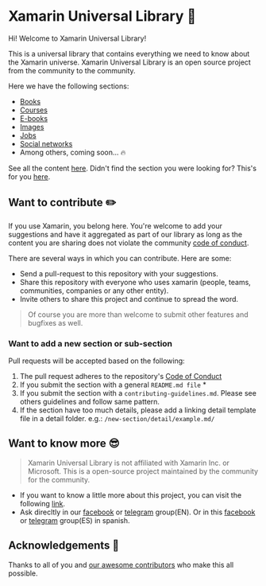 # Xamarin Universal Library :book:

Hi! Welcome to Xamarin Universal Library!

This is a universal library that contains everything we need to know about the Xamarin universe. Xamarin Universal Library is an open source project from the community to the community.

Here we have the following sections:

- [Books](/src/books) 
- [Courses](/src/courses)
- [E-books](/src/e-books)
- [Images](/src/images/)
- [Jobs](/src/jobs/)
- [Social networks](/src/social-networks)
- Among others, coming soon... :fire:

See all the content [here](src). Didn't find the section you were looking for? This's for you [here](#want-to-add-a-new-section-or-sub-section). 

## Want to contribute :pencil2:

If you use Xamarin, you belong here. You're welcome to add your suggestions and have it aggregated as part of our library as long as the content you are sharing does not violate the community [code of conduct](https://github.com/xamarinuniverse/XamarinUniversalLibrary/blob/master/CodeOfConduct.md).

There are several ways in which you can contribute. Here are some:

- Send a pull-request to this repository with your suggestions.
- Share this repository with everyone who uses xamarin (people, teams, communities, companies or any other entity).
- Invite others to share this project and continue to spread the word.

>Of course you are more than welcome to submit other features and bugfixes as well.

### Want to add a new section or sub-section

Pull requests will be accepted based on the following:

1. The pull request adheres to the repository's [Code of Conduct](/CODE_OF_CONDUCT.md)
1. If you submit the section with a general `README.md file` \*
1. If you submit the section with a `contributing-guidelines.md`. Please see others guidelines and follow same pattern.
1. If the section have too much details, please add a linking detail template file in a detail folder. e.g.: `/new-section/detail/example.md/`

## Want to know more :sunglasses:

> Xamarin Universal Library is not affiliated with Xamarin Inc. or Microsoft. This is a open-source project maintained by the community for the community.

- If you want to know a little more about this project, you can visit the following [link](https://luismts.com/blog/xamarin/universal-xamarin-library).
- Ask direcltly in our [facebook](https://www.facebook.com/groups/182880438998247/) or [telegram](https://t.me/joinchat/B4AGWhFRPcNHt6tn7MZR8Q) group(EN). Or in this [facebook](https://www.facebook.com/groups/504716559967164/) or [telegram](https://t.me/joinchat/B4AGWhJ2bt4WhMvYx65_rA) group(ES) in spanish.  

## Acknowledgements :muscle:

Thanks to all of you and [our awesome contributors](https://github.com/xamarinuniverse/XamarinUniversalLibrary/graphs/contributors) who make this all possible.
